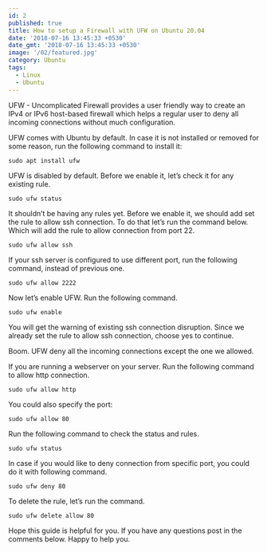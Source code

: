 ```yaml
---
id: 2
published: true
title: How to setup a Firewall with UFW on Ubuntu 20.04
date: '2018-07-16 13:45:33 +0530'
date_gmt: '2018-07-16 13:45:33 +0530'
image: '/02/featured.jpg'
category: Ubuntu
tags:
  - Linux
  - Ubuntu
---
```


<p><!-- wp:paragraph --></p>
<p>UFW - Uncomplicated Firewall provides a user friendly way to create an IPv4 or IPv6 host-based firewall which helps a regular user to deny all incoming connections without much configuration.</p>
<p><!-- /wp:paragraph --></p>
<p><!-- wp:paragraph --></p>
<p>UFW comes with Ubuntu by default. In case it is not installed or removed for some reason, run the following command to install it:</p>
<p><!-- /wp:paragraph --></p>
<p><!-- wp:code --></p>
<pre class="wp-block-code"><code>sudo apt install ufw</code></pre>
<p><!-- /wp:code --></p>
<p><!-- wp:paragraph --></p>
<p>UFW is disabled by default. Before we enable it, let&rsquo;s check it for any existing rule.</p>
<p><!-- /wp:paragraph --></p>
<p><!-- wp:code --></p>
<pre class="wp-block-code"><code>sudo ufw status</code></pre>
<p><!-- /wp:code --></p>
<p><!-- wp:paragraph --></p>
<p>It shouldn&rsquo;t be having any rules yet. Before we enable it, we should add set the rule to allow ssh connection. To do that let&rsquo;s run the command below. Which will add the rule to allow connection from port 22.</p>
<p><!-- /wp:paragraph --></p>
<p><!-- wp:code --></p>
<pre class="wp-block-code"><code>sudo ufw allow ssh</code></pre>
<p><!-- /wp:code --></p>
<p><!-- wp:paragraph --></p>
<p>If your ssh server is configured to use different port, run the following command, instead of previous one.</p>
<p><!-- /wp:paragraph --></p>
<p><!-- wp:code --></p>
<pre class="wp-block-code"><code>sudo ufw allow 2222</code></pre>
<p><!-- /wp:code --></p>
<p><!-- wp:paragraph --></p>
<p>Now let&rsquo;s enable UFW. Run the following command.</p>
<p><!-- /wp:paragraph --></p>
<p><!-- wp:code --></p>
<pre class="wp-block-code"><code>sudo ufw enable</code></pre>
<p><!-- /wp:code --></p>
<p><!-- wp:paragraph --></p>
<p>You will get the warning of existing ssh connection disruption. Since we already set the rule to allow ssh connection, choose yes to continue.</p>
<p><!-- /wp:paragraph --></p>
<p><!-- wp:paragraph --></p>
<p>Boom. UFW deny all the incoming connections except the one we allowed.</p>
<p><!-- /wp:paragraph --></p>
<p><!-- wp:paragraph --></p>
<p>If you are running a webserver on your server. Run the following command to allow http connection.</p>
<p><!-- /wp:paragraph --></p>
<p><!-- wp:code --></p>
<pre class="wp-block-code"><code>sudo ufw allow http</code></pre>
<p><!-- /wp:code --></p>
<p><!-- wp:paragraph --></p>
<p>You could also specify the port:</p>
<p><!-- /wp:paragraph --></p>
<p><!-- wp:code --></p>
<pre class="wp-block-code"><code>sudo ufw allow 80</code></pre>
<p><!-- /wp:code --></p>
<p><!-- wp:paragraph --></p>
<p>Run the following command to check the status and rules.</p>
<p><!-- /wp:paragraph --></p>
<p><!-- wp:code --></p>
<pre class="wp-block-code"><code>sudo ufw status</code></pre>
<p><!-- /wp:code --></p>
<p><!-- wp:paragraph --></p>
<p>In case if you would like to deny connection from specific port, you could do it with following command.</p>
<p><!-- /wp:paragraph --></p>
<p><!-- wp:code --></p>
<pre class="wp-block-code"><code>sudo ufw deny 80</code></pre>
<p><!-- /wp:code --></p>
<p><!-- wp:paragraph --></p>
<p>To delete the rule, let&rsquo;s run the command.</p>
<p><!-- /wp:paragraph --></p>
<p><!-- wp:code --></p>
<pre class="wp-block-code"><code>sudo ufw delete allow 80</code></pre>
<p><!-- /wp:code --></p>
<p><!-- wp:paragraph --></p>
<p>Hope this guide is helpful for you. If you have any questions post in the comments below. Happy to help you.</p>
<p><!-- /wp:paragraph --></p>
